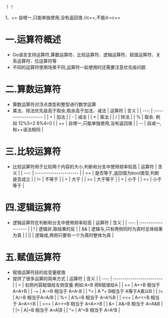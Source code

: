 ！！

1、++  自增一,只能单独使用,没有返回值		//c++,不能d:=c++







# 一.运算符概述 

* Go语言支持运算符,算数运算符、比较运算符、逻辑运算符、赋值运算符、关系运算符、位运算符等
* 不同的运算符使用场景不同,运算符一起使用时还需要注意优先级问题

# 二.算数运算符

* 算数运算符对浮点类型和整型进行数学运算
* 乘法、除法优先级高于取余,取余高于加法、减法
|  运算符 | 含义                   |
| ---: | :------------------- |
|    + | 加法                   |
|    - | 减法                   |
|    * | 乘法                   |
|    / | 除法                   |
|    % | 取余. 例如 12%5=2  8%4=0 |
|   ++ | 自增一,只能单独使用,没有返回值     |
|   -- | 自减一,和++语法相同          |

# 三.比较运算符

* 比较运算符用于比较两个内容的大小,判断和分支中使用频率较高
|  运算符 | 含义                     |
| ---: | :--------------------- |
|   == | 是否等于,返回值为bool类型,判断是否成立 |
|   != | 不等于                    |
|    > | 大于                     |
|   >= | 大于等于                   |
|    < | 小于                     |
|   <= | 小于等于                   |

# 四.逻辑运算符

* 逻辑运算符在判断和分支中使用频率较高
  |  运算符 | 含义                  |
  | ---: | :------------------ |
  |    ! | 逻辑非,取结果的反           |
  |   && | 逻辑与,只有两侧同时为真时总体结果为真 |
  | \|\| | 逻辑或,两侧只要有一个为真时整体为真  |

# 五.赋值运算符

* 赋值运算符目的给变量赋值
* 提供了很多运算的简单方式
|  运算符 | 含义                        |
| ---: | :------------------------ |
|    = | 右侧内容赋值给左侧变量.例如:A=B 把B赋值给A |
|   += | A+=B 相当于 A=A+B            |
|   -+ | A-=B 相当于 A=A-B            |
|   *= | A *= B相当于 A等于A乘以B         |
|   /= | A/=B 相当于A=A/B             |
|   %= | A%=B 相当于 A=A%B            |
|  <<= | A<<=B 相当于 A=A<<B          |
|  >>= | A>>=B 相当于 A=A>>B          |
|   &= | A&=B 相当于 A=A&B            |
|  \|= | A\|=B 相当于 A=A\|B          |
|   ^= | A^=B 相当于 A=A^B            |


